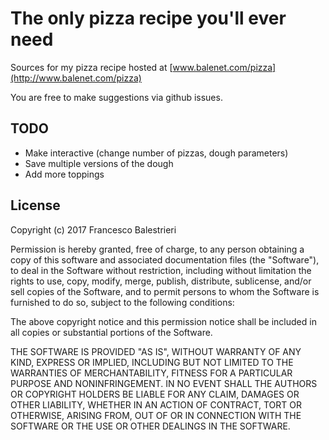 # The only pizza recipe you'll ever need

Sources for my pizza recipe hosted at [www.balenet.com/pizza](http://www.balenet.com/pizza)

You are free to make suggestions via github issues.

## TODO

   * Make interactive (change number of pizzas, dough parameters)
   * Save multiple versions of the dough
   * Add more toppings

## License

Copyright (c) 2017 Francesco Balestrieri

Permission is hereby granted, free of charge, to any person obtaining a copy of this software and associated documentation files (the "Software"), to deal in the Software without restriction, including without limitation the rights to use, copy, modify, merge, publish, distribute, sublicense, and/or sell copies of the Software, and to permit persons to whom the Software is furnished to do so, subject to the following conditions:

The above copyright notice and this permission notice shall be included in all copies or substantial portions of the Software.

THE SOFTWARE IS PROVIDED "AS IS", WITHOUT WARRANTY OF ANY KIND, EXPRESS OR IMPLIED, INCLUDING BUT NOT LIMITED TO THE WARRANTIES OF MERCHANTABILITY, FITNESS FOR A PARTICULAR PURPOSE AND NONINFRINGEMENT. IN NO EVENT SHALL THE AUTHORS OR COPYRIGHT HOLDERS BE LIABLE FOR ANY CLAIM, DAMAGES OR OTHER LIABILITY, WHETHER IN AN ACTION OF CONTRACT, TORT OR OTHERWISE, ARISING FROM, OUT OF OR IN CONNECTION WITH THE SOFTWARE OR THE USE OR OTHER DEALINGS IN THE SOFTWARE.
